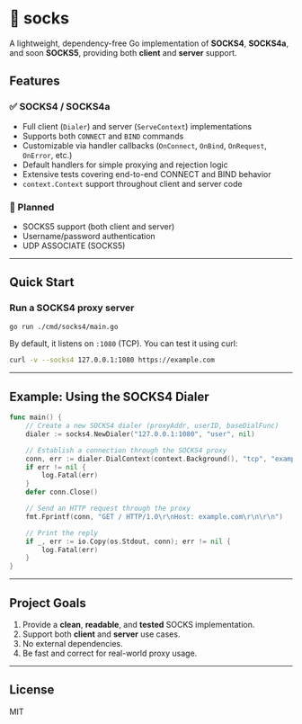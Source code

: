 # 🧦 socks

A lightweight, dependency-free Go implementation of **SOCKS4**, **SOCKS4a**, and
soon **SOCKS5**, providing both **client** and **server** support.

## Features

### ✅ SOCKS4 / SOCKS4a

- Full client (`Dialer`) and server (`ServeContext`) implementations
- Supports both `CONNECT` and `BIND` commands
- Customizable via handler callbacks (`OnConnect`, `OnBind`, `OnRequest`,
  `OnError`, etc.)
- Default handlers for simple proxying and rejection logic
- Extensive tests covering end-to-end CONNECT and BIND behavior
- `context.Context` support throughout client and server code

### 🧩 Planned

- SOCKS5 support (both client and server)
- Username/password authentication
- UDP ASSOCIATE (SOCKS5)

---

## Quick Start

### Run a SOCKS4 proxy server

```bash
go run ./cmd/socks4/main.go
```

By default, it listens on `:1080` (TCP). You can test it using curl:

```bash
curl -v --socks4 127.0.0.1:1080 https://example.com
```

---

## Example: Using the SOCKS4 Dialer

```go
func main() {
	// Create a new SOCKS4 dialer (proxyAddr, userID, baseDialFunc)
	dialer := socks4.NewDialer("127.0.0.1:1080", "user", nil)

	// Establish a connection through the SOCKS4 proxy
	conn, err := dialer.DialContext(context.Background(), "tcp", "example.com:80")
	if err != nil {
		log.Fatal(err)
	}
	defer conn.Close()

	// Send an HTTP request through the proxy
	fmt.Fprintf(conn, "GET / HTTP/1.0\r\nHost: example.com\r\n\r\n")

	// Print the reply
	if _, err := io.Copy(os.Stdout, conn); err != nil {
		log.Fatal(err)
	}
}
```

---

## Project Goals

1. Provide a **clean**, **readable**, and **tested** SOCKS implementation.
2. Support both **client** and **server** use cases.
3. No external dependencies.
4. Be fast and correct for real-world proxy usage.

---

## License

MIT

